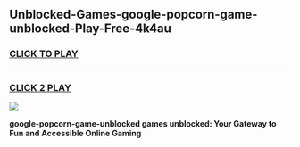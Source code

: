 
## Unblocked-Games-google-popcorn-game-unblocked-Play-Free-4k4au
<h3>
<a href="https://premium76.site?title=google-popcorn-game-unblocked&ref=09A">CLICK TO PLAY</a></h3>
<hr>

<h3>
<a href="https://premium76.site?title=google-popcorn-game-unblocked&ref=09A">CLICK 2 PLAY</a>
  
</h3>

<a href="https://premium76.site?title=google-popcorn-game-unblocked&ref=09A"><img src="https://clearcache.store/games.png"></a>


**google-popcorn-game-unblocked games unblocked: Your Gateway to Fun and Accessible Online Gaming**
